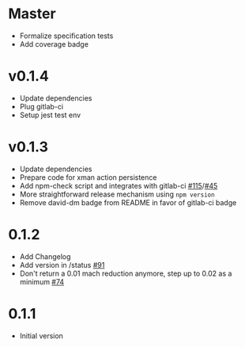 # Master
  * Formalize specification tests
  * Add coverage badge

# v0.1.4
  * Update dependencies
  * Plug gitlab-ci
  * Setup jest test env

# v0.1.3
  * Update dependencies
  * Prepare code for xman action persistence
  * Add npm-check script and integrates with gitlab-ci [#115](devteamreims/4ME#115)/[#45](devteamreims/4ME#45)
  * More straightforward release mechanism using `npm version`
  * Remove david-dm badge from README in favor of gitlab-ci badge
  
# 0.1.2
  * Add Changelog
  * Add version in /status [#91](https://github.com/devteamreims/4ME/issues/91)
  * Don't return a 0.01 mach reduction anymore, step up to 0.02 as a minimum [#74](https://github.com/devteamreims/4ME/issues/74)

# 0.1.1
  * Initial version
